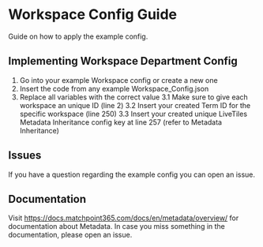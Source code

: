 # Workspace Config Guide
Guide on how to apply the example config.

## Implementing Workspace Department Config
1. Go into your example Workspace config or create a new one
2. Insert the code from any example Workspace_Config.json
3. Replace all variables with the correct value
	3.1 Make sure to give each workspace an unique ID (line 2)
	3.2 Insert your created Term ID for the specific workspace (line 250)
	3.3 Insert your created unique LiveTiles Metadata Inheritance config key at line 257 (refer to Metadata Inheritance)

## Issues
If you have a question regarding the example config you can open an issue.

## Documentation
Visit https://docs.matchpoint365.com/docs/en/metadata/overview/ for documentation about Metadata.
In case you miss something in the documentation, please open an issue.